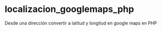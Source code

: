 # localizacion_googlemaps_php
Desde una dirección convertir a latitud y longitud en google maps en PHP
